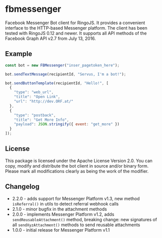 # fbmessenger

Facebook Messenger Bot client for RingoJS. It provides a convenient
interface to the HTTP-based Messenger platform. The client has been
tested with RingoJS 0.12 and newer. It supports all API methods of the
Facebook Graph API v2.7 from July 13, 2016.

## Example

```javascript
const bot = new FBMessenger("inser_pagetoken_here");

bot.sendTextMessage(recipientId, "Servus, I'm a bot!");

bot.sendButtonTemplate(recipientId, "Hello!", [
  {
    "type": "web_url",
    "title": "Open Link",
    "url": "http://dev.ORF.at/"
  },
  {
    "type": "postback",
    "title": "Get More Info",
    "payload": JSON.stringify({ event: "get_more" })
  }
]);

```

## License

This package is licensed under the Apache License Version 2.0. You can
copy, modify and distribute the bot client in source and/or binary form.
Please mark all modifications clearly as being the work of the modifier.

## Changelog

- 2.2.0 - adds support for Messenger Platform v1.3, new method `isReferral()` in utils to detect referral webhook calls
- 2.1.0 - minor bugfix in the attachment methods
- 2.0.0 - implements Messenger Platform v1.2, adds `sendReusableAttachment()` method, breaking change: new signatures of all  `sendXyzAttachment()` methods to send reusable attachments
- 1.0.0 - initial release for Messenger Platform v1.1
